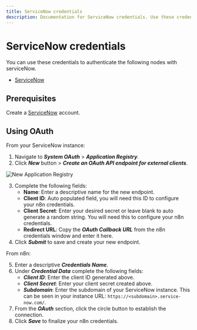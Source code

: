 ```yaml
---
title: ServiceNow credentials
description: Documentation for ServiceNow credentials. Use these credentials to authenticate ServiceNow in n8n, a workflow automation platform.
---
```


# ServiceNow credentials

You can use these credentials to authenticate the following nodes with serviceNow.

- [ServiceNow](/integrations/builtin/app-nodes/n8n-nodes-base.servicenow/)

## Prerequisites

Create a [ServiceNow](https://servicenow.com/) account.

## Using OAuth

From your ServiceNow instance:

1. Navigate to ***System OAuth*** > ***Application Registry***.
2. Click ***New*** button > ***Create an OAuth API endpoint for external clients***.

![New Application Registry](/_images/integrations/builtin/credentials/servicenow/servicenow_instance.png)

3. Complete the following fields:
    * **Name**: Enter a descriptive name for the new endpoint.
    * **Client ID**: Auto populated field, you will need this ID to configure your n8n credentials.
    * **Client Secret**: Enter your desired secret or leave blank to auto generate a random string. You will need this to configure your n8n credentials.
    * **Redirect URL**: Copy the ***OAuth Callback URL*** from the n8n credentials window and enter it here.
4. Click ***Submit*** to save and create your new endpoint.

From n8n:

5. Enter a descriptive ***Credentials Name***.
6. Under ***Credential Data*** complete the following fields:
    * ***Client ID***: Enter the client ID generated above.
    * ***Client Secret***: Enter your client secret created above.
    * ***Subdomain***: Enter the subdomain of your ServiceNow instance. This can be seen in your instance URL: `https://<subdomain>.service-now.com/`.
7. From the ***OAuth*** section, click the circle button to establish the connection.
8. Click ***Save*** to finalize your n8n credentials.

